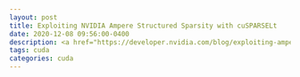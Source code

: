 ```yaml
---
layout: post
title: Exploiting NVIDIA Ampere Structured Sparsity with cuSPARSELt
date: 2020-12-08 09:56:00-0400
description: <a href="https://developer.nvidia.com/blog/exploiting-ampere-structured-sparsity-with-cusparselt/">link</a>
tags: cuda
categories: cuda
---
```

